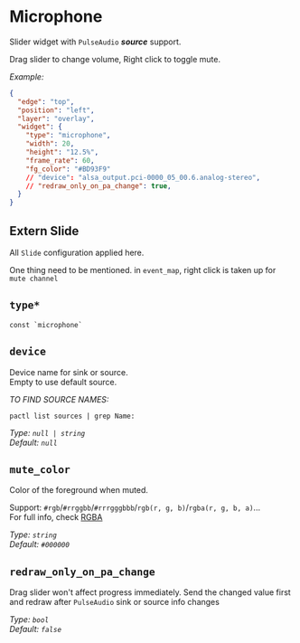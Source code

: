 # Microphone

Slider widget with `PulseAudio` **_source_** support.

Drag slider to change volume, Right click to toggle mute.

_Example:_

```json
{
  "edge": "top",
  "position": "left",
  "layer": "overlay",
  "widget": {
    "type": "microphone",
    "width": 20,
    "height": "12.5%",
    "frame_rate": 60,
    "fg_color": "#BD93F9"
    // "device": "alsa_output.pci-0000_05_00.6.analog-stereo",
    // "redraw_only_on_pa_change": true,
  }
}
```

## Extern Slide

All `Slide` configuration applied here.

One thing need to be mentioned. in `event_map`, right click is taken up for `mute channel`

## `type*`

```plaintext
const `microphone`
```

## `device`

Device name for sink or source.  
Empty to use default source.

_TO FIND SOURCE NAMES:_

```shell
pactl list sources | grep Name:
```

_Type: `null | string`_  
_Default: `null`_

## `mute_color`

Color of the foreground when muted.

Support: `#rgb`/`#rrggbb`/`#rrrgggbbb`/`rgb(r, g, b)`/`rgba(r, g, b, a)`...  
For full info, check [RGBA](https://gtk-rs.org/gtk4-rs/stable/latest/docs/src/gdk4/rgba.rs.html#205)

_Type: `string`_  
_Default: `#000000`_

## `redraw_only_on_pa_change`

Drag slider won't affect progress immediately. Send the changed value first and redraw after `PulseAudio` sink or source info changes

_Type: `bool`_  
_Default: `false`_
